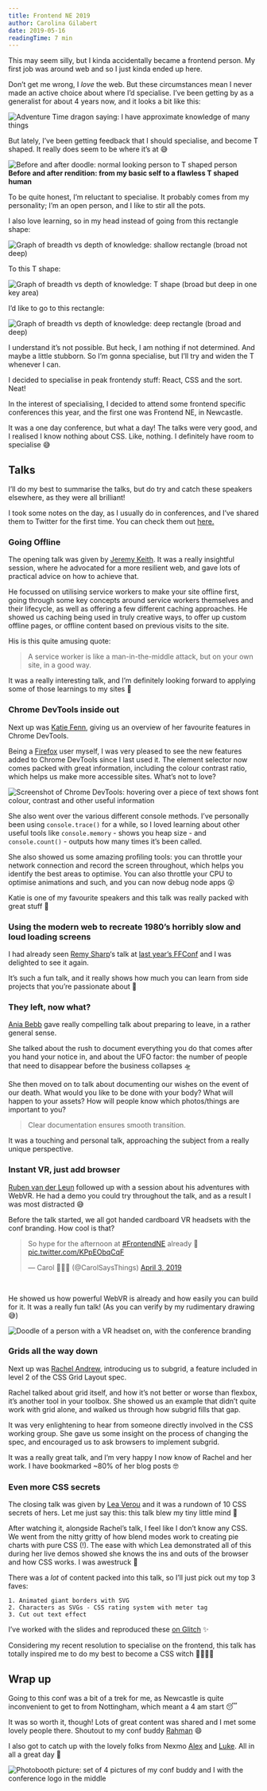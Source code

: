 ```yaml
---
title: Frontend NE 2019
author: Carolina Gilabert
date: 2019-05-16
readingTime: 7 min
---
```


This may seem silly, but I kinda accidentally became a frontend person. My first job was around web and so I just kinda ended up here.

Don’t get me wrong, I _love_ the web. But these circumstances mean I never made an active choice about where I’d specialise. I’ve been getting by as a generalist for about 4 years now, and it looks a bit like this:

![Adventure Time dragon saying: I have approximate knowledge of many things](./adventure-time-dragon.gif)

But lately, I’ve been getting feedback that I should specialise, and become T shaped. It really does seem to be where it’s at 😅

![Before and after doodle: normal looking person to T shaped person](./before-and-after.png)
**Before and after rendition: from my basic self to a flawless T shaped human**

To be quite honest, I’m reluctant to specialise. It probably comes from my personality; I’m an open person, and I like to stir all the pots.

I also love learning, so in my head instead of going from this rectangle shape:

![Graph of breadth vs depth of knowledge: shallow rectangle (broad not deep)](./shallow-rectangle.png)

To this T shape:

![Graph of breadth vs depth of knowledge: T shape (broad but deep in one key area)](./t-shape.png)

I’d like to go to this rectangle:

![Graph of breadth vs depth of knowledge: deep rectangle (broad and deep)](./deep-rectangle.png)

I understand it’s not possible. But heck, I am nothing if not determined. And maybe a little stubborn. So I’m gonna specialise, but I’ll try and widen the T whenever I can.

I decided to specialise in peak frontendy stuff: React, CSS and the sort. Neat!

In the interest of specialising, I decided to attend some frontend specific conferences this year, and the first one was Frontend NE, in Newcastle.

It was a one day conference, but what a day! The talks were very good, and I realised I know nothing about CSS. Like, nothing. I definitely have room to specialise 😅

## Talks

I’ll do my best to summarise the talks, but do try and catch these speakers elsewhere, as they were all brilliant!

I took some notes on the day, as I usually do in conferences, and I’ve shared them to Twitter for the first time. You can check them out [here.](https://twitter.com/CarolSaysThings/status/1113389544945127424)

### Going Offline

The opening talk was given by [Jeremy Keith](https://twitter.com/adactio). It was a really insightful session, where he advocated for a more resilient web, and gave lots of practical advice on how to achieve that.

He focussed on utilising service workers to make your site offline first, going through some key concepts around service workers themselves and their lifecycle, as well as offering a few different caching approaches. He showed us caching being used in truly creative ways, to offer up custom offline pages, or offline content based on previous visits to the site.

His is this quite amusing quote:

> A service worker is like a man-in-the-middle attack, but on your own site, in a good way.

It was a really interesting talk, and I’m definitely looking forward to applying some of those learnings to my sites 🙂

### Chrome DevTools inside out

Next up was [Katie Fenn](https://twitter.com/katie_fenn), giving us an overview of her favourite features in Chrome DevTools.

Being a [Firefox](https://mobile.twitter.com/FirefoxNightly) user myself, I was very pleased to see the new features added to Chrome DevTools since I last used it. The element selector now comes packed with great information, including the colour contrast ratio, which helps us make more accessible sites. What’s not to love?

![Screenshot of Chrome DevTools: hovering over a piece of text shows font colour, contrast and other useful information](./chrome-devtools-tooltip.png)

She also went over the various different console methods. I’ve personally been using `console.trace()` for a while, so I loved learning about other useful tools like `console.memory` - shows you heap size - and `console.count()` - outputs how many times it’s been called.

She also showed us some amazing profiling tools: you can throttle your network connection and record the screen throughout, which helps you identify the best areas to optimise. You can also throttle your CPU to optimise animations and such, and you can now debug node apps 😮

Katie is one of my favourite speakers and this talk was really packed with great stuff 🙂

### Using the modern web to recreate 1980’s horribly slow and loud loading screens

I had already seen [Remy Sharp](https://twitter.com/rem)‘s talk at [last year’s FFConf](https://carolgilabert.me/blog/ffconf-2018) and I was delighted to see it again.

It’s such a fun talk, and it really shows how much you can learn from side projects that you’re passionate about 🙂

### They left, now what?

[Ania Bebb](https://twitter.com/AniaMakes) gave really compelling talk about preparing to leave, in a rather general sense.

She talked about the rush to document everything you do that comes after you hand your notice in, and about the UFO factor: the number of people that need to disappear before the business collapses 🛸

She then moved on to talk about documenting our wishes on the event of our death. What would you like to be done with your body? What will happen to your assets? How will people know which photos/things are important to you?

> Clear documentation ensures smooth transition.

It was a touching and personal talk, approaching the subject from a really unique perspective.

### Instant VR, just add browser

[Ruben van der Leun](https://twitter.com/rvdleun) followed up with a session about his adventures with WebVR. He had a demo you could try throughout the talk, and as a result I was most distracted 😅

Before the talk started, we all got handed cardboard VR headsets with the conf branding. How cool is that?

<blockquote class="twitter-tweet" data-lang="en"><p lang="en" dir="ltr">So hype for the afternoon at <a href="https://twitter.com/hashtag/FrontendNE?src=hash&amp;ref_src=twsrc%5Etfw">#FrontendNE</a> already 🥳 <a href="https://t.co/KPpEObqCqF">pic.twitter.com/KPpEObqCqF</a></p>&mdash; Carol 💁‍♀️✨ (@CarolSaysThings) <a href="https://twitter.com/CarolSaysThings/status/1113421239257792513?ref_src=twsrc%5Etfw">April 3, 2019</a></blockquote><br />

He showed us how powerful WebVR is already and how easily you can build for it. It was a really fun talk! (As you can verify by my rudimentary drawing 😅)

![Doodle of a person with a VR headset on, with the conference branding](./vr-doodle.jpeg)

### Grids all the way down

Next up was [Rachel Andrew](https://twitter.com/rachelandrew), introducing us to subgrid, a feature included in level 2 of the CSS Grid Layout spec.

Rachel talked about grid itself, and how it’s not better or worse than flexbox, it’s another tool in your toolbox. She showed us an example that didn’t quite work with grid alone, and walked us through how subgrid fills that gap.

It was very enlightening to hear from someone directly involved in the CSS working group. She gave us some insight on the process of changing the spec, and encouraged us to ask browsers to implement subgrid.

It was a really great talk, and I’m very happy I now know of Rachel and her work. I have bookmarked ~80% of her blog posts 🤓

### Even more CSS secrets

The closing talk was given by [Lea Verou](https://twitter.com/LeaVerou) and it was a rundown of 10 CSS secrets of hers. Let me just say this: this talk blew my tiny little mind 🤯

After watching it, alongside Rachel’s talk, I feel like I don’t know any CSS. We went from the nitty gritty of how blend modes work to creating pie charts with pure CSS (!). The ease with which Lea demonstrated all of this during her live demos showed she knows the ins and outs of the browser and how CSS works. I was awestruck 🤩

There was a _lot_ of content packed into this talk, so I’ll just pick out my top 3 faves:

    1. Animated giant borders with SVG
    2. Characters as SVGs - CSS rating system with meter tag
    3. Cut out text effect

I’ve worked with the slides and reproduced these [on Glitch](https://glitch.com/~css-secrets-examples) ✨

Considering my recent resolution to specialise on the frontend, this talk has totally inspired me to do my best to become a CSS witch 🧙‍♀️🔮✨

## Wrap up

Going to this conf was a bit of a trek for me, as Newcastle is quite inconvenient to get to from Nottingham, which meant a 4 am start 😴

It was so worth it, though! Lots of great content was shared and I met some lovely people there. Shoutout to my conf buddy [Rahman](https://twitter.com/rahman_younus) 😄

I also got to catch up with the lovely folks from Nexmo [Alex](https://twitter.com/lakatos88?) and [Luke](https://twitter.com/lukeocodes?lang=en-gb). All in all a great day 💛

![Photobooth picture: set of 4 pictures of my conf buddy and I with the conference logo in the middle](./photobooth.jpg)
